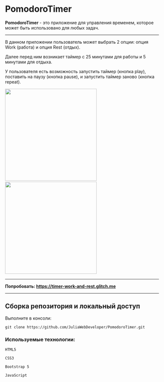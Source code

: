 # PomodoroTimer
**PomodoroTimer** - это приложение для управления временем, которое может быть использовано для любых задач.
***
В данном приложении пользователь может выбрать 2 опции: опция Work (работа) и опция Rest (отдых).

Далее перед ним возникает таймер с 25 минутами для работы и 5 минутами для отдыха.

У пользователя есть возможность запустить таймер (кнопка play), поставить на паузу (кнопка pause), и запустить таймер заново (кнопка repeat).

<div>
  <img src=https://github.com/JuliaWebDeveloper/PomodoroTimer/assets/149150961/7cff8c10-57c1-4c16-825d-d502c30106bf width="300"/>&nbsp;
  <img src=https://github.com/JuliaWebDeveloper/PomodoroTimer/assets/149150961/6e037c3f-dc80-4c68-b27c-99d36a9d1987 width="300"/>&nbsp;
  
  
</div>

***
**Попробовать: https://timer-work-and-rest.glitch.me**
***

<h2>Сборка репозитория и локальный доступ</h2>
Выполните в консоли:


    git clone https://github.com/JuliaWebDeveloper/PomodoroTimer.git

<h3>Используемые технологии:</h3>
    
    HTML5

    CSS3

    Bootstrap 5

    JavaScript
